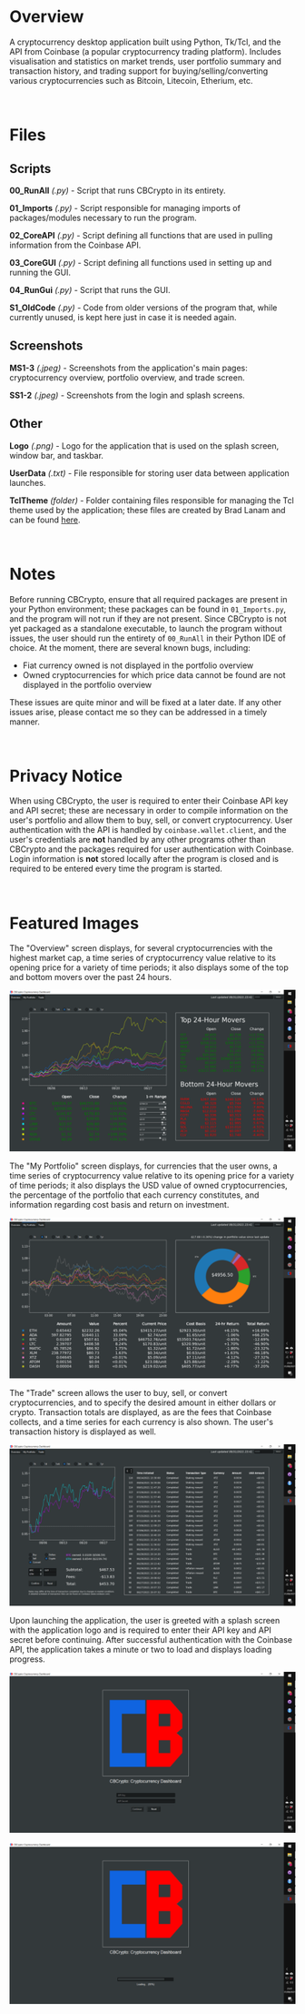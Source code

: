 # Overview

A cryptocurrency desktop application built using Python, Tk/Tcl, and the API from Coinbase (a popular cryptocurrency trading platform). Includes visualisation and statistics on market trends, user portfolio summary and transaction history, and trading support for buying/selling/converting various cryptocurrencies such as Bitcoin, Litecoin, Etherium, etc.

<br/>

# Files

## Scripts

**00_RunAll** *(.py)* - Script that runs CBCrypto in its entirety.

**01_Imports** *(.py)* - Script responsible for managing imports of packages/modules necessary to run the program.

**02_CoreAPI** *(.py)* - Script defining all functions that are used in pulling information from the Coinbase API.

**03_CoreGUI** *(.py)* - Script defining all functions used in setting up and running the GUI.

**04_RunGui** *(.py)* - Script that runs the GUI.

**S1_OldCode** *(.py)* - Code from older versions of the program that, while currently unused, is kept here just in case it is needed again.

## Screenshots

**MS1-3** *(.jpeg)* - Screenshots from the application's main pages: cryptocurrency overview, portfolio overview, and trade screen.

**SS1-2** *(.jpeg)* - Screenshots from the login and splash screens.

## Other

**Logo** *(.png)* - Logo for the application that is used on the splash screen, window bar, and taskbar.

**UserData** *(.txt)* - File responsible for storing user data between application launches.

**TclTheme** *(folder)* - Folder containing files responsible for managing the Tcl theme used by the application; these files are created by Brad Lanam and can be found [here](https://sourceforge.net/projects/tcl-awthemes/).

<br/>

# Notes

Before running CBCrypto, ensure that all required packages are present in your Python environment; these packages can be found in `01_Imports.py`, and the program will not run if they are not present. Since CBCrypto is not yet packaged as a standalone executable, to launch the program without issues, the user should run the entirety of `00_RunAll` in their Python IDE of choice. At the moment, there are several known bugs, including:

* Fiat currency owned is not displayed in the portfolio overview
* Owned cryptocurrencies for which price data cannot be found are not displayed in the portfolio overview

These issues are quite minor and will be fixed at a later date. If any other issues arise, please contact me so they can be addressed in a timely manner.

<br/>

# Privacy Notice

When using CBCrypto, the user is required to enter their Coinbase API key and API secret; these are necessary in order to compile information on the user's portfolio and allow them to buy, sell, or convert cryptocurrency. User authentication with the API is handled by `coinbase.wallet.client`, and the user's credentials are **not** handled by any other programs other than CBCrypto and the packages required for user authentication with Coinbase. Login information is **not** stored locally after the program is closed and is required to be entered every time the program is started.

<br/>

# Featured Images

The "Overview" screen displays, for several cryptocurrencies with the highest market cap, a time series of cryptocurrency value relative to its opening price for a variety of time periods; it also displays some of the top and bottom movers over the past 24 hours. 

<kbd>![](https://github.com/TrevorHD/CBCrypto/blob/main/Screenshots/MS1.png)</kbd>

The "My Portfolio" screen displays, for currencies that the user owns, a time series of cryptocurrency value relative to its opening price for a variety of time periods; it also displays the USD value of owned cryptocurrencies, the percentage of the portfolio that each currency constitutes, and information regarding cost basis and return on investment. 

<kbd>![](https://github.com/TrevorHD/CBCrypto/blob/main/Screenshots/MS2.png)</kbd>

The "Trade" screen allows the user to buy, sell, or convert cryptocurrencies, and to specify the desired amount in either dollars or crypto. Transaction totals are displayed, as are the fees that Coinbase collects, and a time series for each currency is also shown. The user's transaction history is displayed as well.

<kbd>![](https://github.com/TrevorHD/CBCrypto/blob/main/Screenshots/MS3.png)</kbd>

Upon launching the application, the user is greeted with a splash screen with the application logo and is required to enter their API key and API secret before continuing. After successful authentication with the Coinbase API, the application takes a minute or two to load and displays loading progress.

<kbd>![](https://github.com/TrevorHD/CBCrypto/blob/main/Screenshots/SS1.png)</kbd>

<kbd>![](https://github.com/TrevorHD/CBCrypto/blob/main/Screenshots/SS2.png)</kbd>
